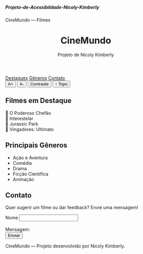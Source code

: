 <h5>Projeto-de-Acessibildade-Nicoly-Kimberly</h5> 
<!DOCTYPE html>
<html lang="pt-BR">
<head>
  <meta charset="UTF-8">
  <meta name="viewport" content="width=device-width, initial-scale=1.0">
  <p>CineMundo — Filmes</p>
  <link rel="stylesheet" href="style.css">
</head>
<body>

  <header>
    <h1>CineMundo</h1>
    <p>Projeto de Nicoly Kimberly</p>
  </header>

  <nav>
    <a href="#destaques">Destaques</a>
    <a href="#generos">Gêneros</a>
    <a href="#contato">Contato</a>
  </nav>

  <!-- Menu de acessibilidade -->
  <div id="acessibilidade" aria-label="Menu de acessibilidade">
    <button id="aumentar">A+</button>
    <button id="diminuir">A-</button>
    <button id="contraste">Contraste</button>
    <button id="topo">↑ Topo</button>
  </div>

  <main id="conteudo">
    <section id="destaques">
      <h2>Filmes em Destaque</h2>
      <div class="grid">
        <div class="card">🎥 O Poderoso Chefão</div>
        <div class="card">🌌 Interestelar</div>
        <div class="card">🦖 Jurassic Park</div>
        <div class="card">🦸 Vingadores: Ultimato</div>
      </div>
    </section>
    <section id="generos">
      <h2>Principais Gêneros</h2>
      <ul>
        <li>Ação e Aventura</li>
        <li>Comédia</li>
        <li>Drama</li>
        <li>Ficção Científica</li>
        <li>Animação</li>
      </ul>
    </section>
    <section id="contato">
      <h2>Contato</h2>
      <p>Quer sugerir um filme ou dar feedback? Envie uma mensagem!</p>
      <form>
        <label for="nome">Nome
        <input type="text" id="nome" name="nome" required><br><br>
        <label for="mensagem">Mensagem:</label><br>
        <button type="submit">Enviar</button>
      </form>
    </section>
  </main>

  <footer>
    <p>CineMundo — Projeto desenvolvido por Nicoly Kimberly.</p>
  </footer>


</body>
</html>
